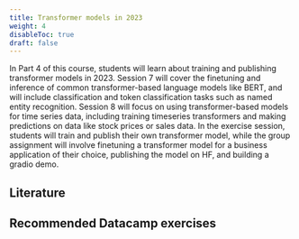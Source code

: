 ```yaml
---
title: Transformer models in 2023
weight: 4
disableToc: true
draft: false
---
```


In Part 4 of this course, students will learn about training and publishing transformer models in 2023. Session 7 will cover the finetuning and inference of common transformer-based language models like BERT, and will include classification and token classification tasks such as named entity recognition. Session 8 will focus on using transformer-based models for time series data, including training timeseries transformers and making predictions on data like stock prices or sales data. In the exercise session, students will train and publish their own transformer model, while the group assignment will involve finetuning a transformer model for a business application of their choice, publishing the model on HF, and building a gradio demo.

## Literature



## Recommended Datacamp exercises


